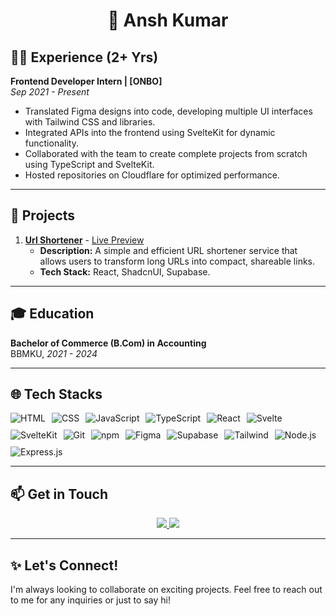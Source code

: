 <h1 align="center">👋 Ansh Kumar</h1>



## 🧑‍💻 Experience (2+ Yrs)


**Frontend Developer Intern | [ONBO]**  
*Sep 2021 - Present*  
- Translated Figma designs into code, developing multiple UI interfaces with Tailwind CSS and libraries.
- Integrated APIs into the frontend using SvelteKit for dynamic functionality.
- Collaborated with the team to create complete projects from scratch using TypeScript and SvelteKit.
- Hosted repositories on Cloudflare for optimized performance.
---

## 🌟 Projects

1. **[Url Shortener](https://github.com/AnshKumar10/Url-Shortener)** - [Live Preview](https://snipurl-gules.vercel.app/)
   - **Description:** A simple and efficient URL shortener service that allows users to transform long URLs into compact, shareable links.
   - **Tech Stack:** React, ShadcnUI, Supabase.



---

## 🎓 Education

**Bachelor of Commerce (B.Com) in Accounting**  
BBMKU, *2021 - 2024*  

---


## 🌐 Tech Stacks

<div style="display: flex; flex-wrap: wrap; gap: 10px; justify-content: start;">
    <img src="https://img.shields.io/badge/HTML5-E34F26?style=for-the-badge&logo=html5&logoColor=ffffff" alt="HTML" />
    <img src="https://img.shields.io/badge/CSS3-1572B6?style=for-the-badge&logo=css3&logoColor=ffffff" alt="CSS" />
    <img src="https://img.shields.io/badge/JavaScript-F7DF1E?style=for-the-badge&logo=javascript&logoColor=000000" alt="JavaScript" />
    <img src="https://img.shields.io/badge/TypeScript-3178C6?style=for-the-badge&logo=typescript&logoColor=ffffff" alt="TypeScript" />
    <img src="https://img.shields.io/badge/React-61DAFB?style=for-the-badge&logo=react&logoColor=000000" alt="React" />
    <img src="https://img.shields.io/badge/Svelte-FF3E00?style=for-the-badge&logo=svelte&logoColor=ffffff" alt="Svelte" />
    <img src="https://img.shields.io/badge/SvelteKit-FF3E00?style=for-the-badge&logo=svelte&logoColor=ffffff" alt="SvelteKit" />
    <img src="https://img.shields.io/badge/Git-F05032?style=for-the-badge&logo=git&logoColor=ffffff" alt="Git" />
    <img src="https://img.shields.io/badge/npm-CB3837?style=for-the-badge&logo=npm&logoColor=ffffff" alt="npm" />
    <img src="https://img.shields.io/badge/Figma-F24E1E?style=for-the-badge&logo=figma&logoColor=ffffff" alt="Figma" />
    <img src="https://img.shields.io/badge/Supabase-3ECF8E?style=for-the-badge&logo=supabase&logoColor=ffffff" alt="Supabase" />
      <img src="https://img.shields.io/badge/Tailwind_CSS-38B2AC?style=for-the-badge&logo=tailwind-css&logoColor=white" alt="Tailwind"/>
        <img src="https://img.shields.io/badge/Node.js-339933?style=for-the-badge&logo=nodedotjs&logoColor=white" alt="Node.js"/>
        <img src="https://img.shields.io/badge/Express.js-000000?style=for-the-badge&logo=express&logoColor=white" alt="Express.js"/>

</div>

---

## 📫 Get in Touch

<p align="center">
  <a href="https://www.linkedin.com/in/ansh-kumar-715b60242/">
    <img src="https://img.shields.io/badge/-LinkedIn-0077B5?style=for-the-badge&logo=Linkedin&logoColor=white"/>
  </a>
  <a href="mailto:anshkumar8710@gmail.com">
    <img src="https://img.shields.io/badge/-Email-D14836?style=for-the-badge&logo=Gmail&logoColor=white"/>
  </a>
</p>



---

## ✨ Let's Connect!

I'm always looking to collaborate on exciting projects. Feel free to reach out to me for any inquiries or just to say hi!
